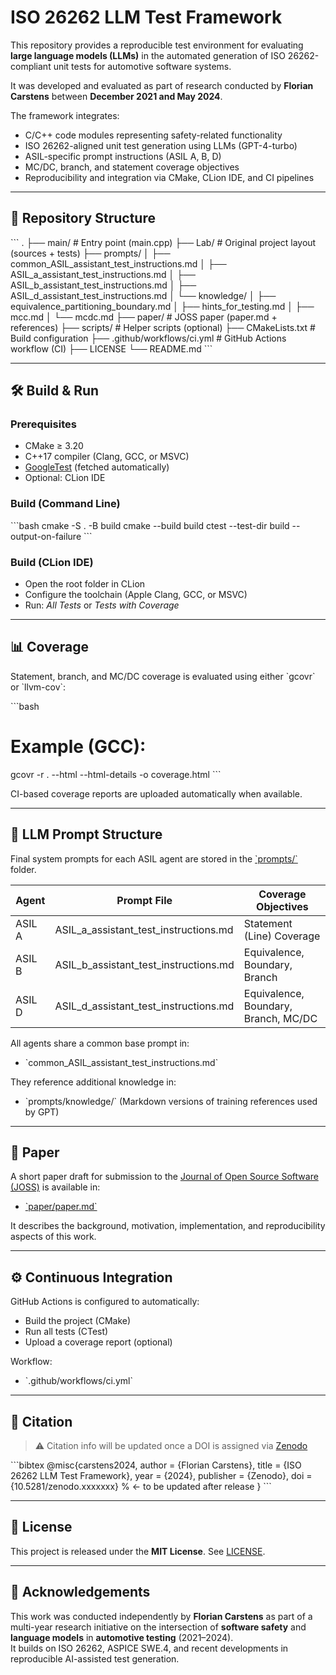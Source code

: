 # ISO 26262 LLM Test Framework

This repository provides a reproducible test environment for evaluating **large language models (LLMs)** in the automated generation of ISO 26262-compliant unit tests for automotive software systems.

It was developed and evaluated as part of research conducted by **Florian Carstens** between **December 2021 and May 2024**.

The framework integrates:
- C/C++ code modules representing safety-related functionality
- ISO 26262-aligned unit test generation using LLMs (GPT-4-turbo)
- ASIL-specific prompt instructions (ASIL A, B, D)
- MC/DC, branch, and statement coverage objectives
- Reproducibility and integration via CMake, CLion IDE, and CI pipelines

---

## 📁 Repository Structure

\`\`\`
.
├── main/                        # Entry point (main.cpp)
├── Lab/                         # Original project layout (sources + tests)
├── prompts/
│   ├── common_ASIL_assistant_test_instructions.md
│   ├── ASIL_a_assistant_test_instructions.md
│   ├── ASIL_b_assistant_test_instructions.md
│   ├── ASIL_d_assistant_test_instructions.md
│   └── knowledge/
│       ├── equivalence_partitioning_boundary.md
│       ├── hints_for_testing.md
│       ├── mcc.md
│       └── mcdc.md
├── paper/                       # JOSS paper (paper.md + references)
├── scripts/                     # Helper scripts (optional)
├── CMakeLists.txt               # Build configuration
├── .github/workflows/ci.yml     # GitHub Actions workflow (CI)
├── LICENSE
└── README.md
\`\`\`

---

## 🛠️ Build & Run

### Prerequisites

- CMake ≥ 3.20
- C++17 compiler (Clang, GCC, or MSVC)
- [GoogleTest](https://github.com/google/googletest) (fetched automatically)
- Optional: CLion IDE

### Build (Command Line)

\`\`\`bash
cmake -S . -B build
cmake --build build
ctest --test-dir build --output-on-failure
\`\`\`

### Build (CLion IDE)

- Open the root folder in CLion
- Configure the toolchain (Apple Clang, GCC, or MSVC)
- Run: *All Tests* or *Tests with Coverage*

---

## 📊 Coverage

Statement, branch, and MC/DC coverage is evaluated using either \`gcovr\` or \`llvm-cov\`:

\`\`\`bash
# Example (GCC):
gcovr -r . --html --html-details -o coverage.html
\`\`\`

CI-based coverage reports are uploaded automatically when available.

---

## 🧠 LLM Prompt Structure

Final system prompts for each ASIL agent are stored in the [\`prompts/\`](prompts/) folder.

| Agent   | Prompt File                          | Coverage Objectives               |
|---------|--------------------------------------|------------------------------------|
| ASIL A  | ASIL_a_assistant_test_instructions.md | Statement (Line) Coverage          |
| ASIL B  | ASIL_b_assistant_test_instructions.md | Equivalence, Boundary, Branch      |
| ASIL D  | ASIL_d_assistant_test_instructions.md | Equivalence, Boundary, Branch, MC/DC |

All agents share a common base prompt in:
- \`common_ASIL_assistant_test_instructions.md\`

They reference additional knowledge in:
- \`prompts/knowledge/\` (Markdown versions of training references used by GPT)

---

## 📰 Paper

A short paper draft for submission to the [Journal of Open Source Software (JOSS)](https://joss.theoj.org/) is available in:

- [\`paper/paper.md\`](paper/paper.md)

It describes the background, motivation, implementation, and reproducibility aspects of this work.

---

## ⚙️ Continuous Integration

GitHub Actions is configured to automatically:

- Build the project (CMake)
- Run all tests (CTest)
- Upload a coverage report (optional)

Workflow:  
- \`.github/workflows/ci.yml\`

---

## 📌 Citation

> ⚠️ Citation info will be updated once a DOI is assigned via [Zenodo](https://zenodo.org/)

\`\`\`bibtex
@misc{carstens2024,
  author       = {Florian Carstens},
  title        = {ISO 26262 LLM Test Framework},
  year         = {2024},
  publisher    = {Zenodo},
  doi          = {10.5281/zenodo.xxxxxxx}  % ← to be updated after release
}
\`\`\`

---

## 📜 License

This project is released under the **MIT License**. See [LICENSE](LICENSE).

---

## 🙏 Acknowledgements

This work was conducted independently by **Florian Carstens** as part of a multi-year research initiative on the intersection of **software safety** and **language models** in **automotive testing** (2021–2024).  
It builds on ISO 26262, ASPICE SWE.4, and recent developments in reproducible AI-assisted test generation.

